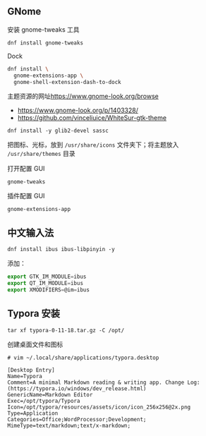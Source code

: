## GNome

安装 gnome-tweaks 工具

```
dnf install gnome-tweaks
```

Dock

```bash
dnf install \
  gnome-extensions-app \
  gnome-shell-extension-dash-to-dock
```

主题资源的网址<https://www.gnome-look.org/browse>

- <https://www.gnome-look.org/p/1403328/>
- <https://github.com/vinceliuice/WhiteSur-gtk-theme>

```
dnf install -y glib2-devel sassc
```

把图标、光标，放到 `/usr/share/icons` 文件夹下；将主题放入 `/usr/share/themes` 目录

打开配置 GUI

```
gnome-tweaks
```

插件配置 GUI

```
gnome-extensions-app
```

## 中文输入法

```
dnf install ibus ibus-libpinyin -y
```

添加：

```typescript
export GTK_IM_MODULE=ibus 
export QT_IM_MODULE=ibus 
export XMODIFIERS=@im=ibus
```

## Typora 安装

```
tar xf typora-0-11-18.tar.gz -C /opt/
```

创建桌面文件和图标

```
# vim ~/.local/share/applications/typora.desktop

[Desktop Entry]
Name=Typora
Comment=A minimal Markdown reading & writing app. Change Log: (https://typora.io/windows/dev_release.html)
GenericName=Markdown Editor
Exec=/opt/typora/Typora
Icon=/opt/typora/resources/assets/icon/icon_256x256@2x.png
Type=Application
Categories=Office;WordProcessor;Development;
MimeType=text/markdown;text/x-markdown;
```

